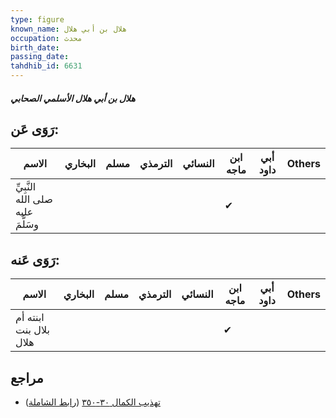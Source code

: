```yaml
---
type: figure
known_name: هلال بن أبي هلال
occupation: محدث
birth_date:
passing_date:
tahdhib_id: 6631
---
```

##### هلال بن أبي هلال الأسلمي الصحابي

## رَوَى عَن:
| الاسم                             | البخاري | مسلم | الترمذي | النسائي | ابن ماجه | أبي داود | Others |
| --------------------------------- | ------- | ---- | ------- | ------- | -------- | -------- | ------ |
| النَّبِيِّ صلى الله عليه وسَلَّمَ |         |      |         |         | ✔        |          |        |
## رَوَى عَنه:
| الاسم                  | البخاري | مسلم | الترمذي | النسائي | ابن ماجه | أبي داود | Others |
| ---------------------- | ------- | ---- | ------- | ------- | -------- | -------- | ------ |
| ابنته أم بلال بنت هلال |         |      |         |         | ✔        |          |        |
## مراجع
- [تهذيب الكمال ٣٠-٣٥٠](obsidian://open?vault=Tahdhib-al-Kamal&file=Figures/٦٦٣١-هلال%20بن%20أبي%20هلال%20الأسلمي%20الصحابي) ([رابط الشاملة](https://shamela.ws/book/3722/16416))